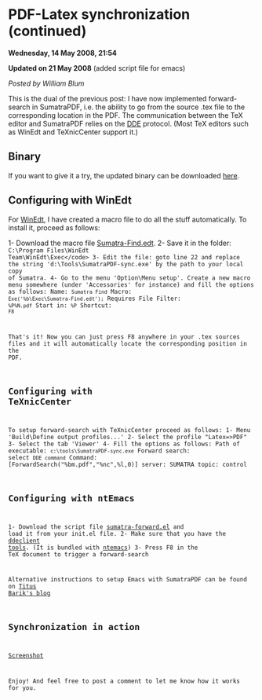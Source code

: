 <script type="text/javascript">
var metadata = { 
    blogVersion : 1,
    entryId : 'entry080515-065447',
    postDate : '2008-05-15T04:54:47Z',
    legacyViews : 53072 // as of Oct 30th 2015
};
</script>

# PDF-Latex synchronization (continued) 
**Wednesday, 14 May 2008, 21:54**

**Updated on 21 May 2008** (added script file for emacs)

_Posted by William Blum_


This is the dual of the previous post: I have now implemented forward-search in SumatraPDF, i.e. the ability to go from the source .tex file to the corresponding location in the PDF. The communication between the TeX editor and SumatraPDF relies on the [DDE](http://en.wikipedia.org/wiki/Dynamic_Data_Exchange) protocol. (Most TeX editors such as WinEdt and TeXnicCenter support it.)


## Binary

If you want to give it a try, the updated binary can be downloaded [here](../software/sumatra/SumatraPDF-sync.exe).


## Configuring with WinEdt

For [WinEdt](http://www.winedt.com/), I have created a macro file to do all the stuff automatically. To install it, proceed as follows:

1- Download the macro file [Sumatra-Find.edt](../software/sumatra/Sumatra-Find.edt).
2- Save it in the folder: <code>C:\Program Files\WinEdt Team\WinEdt\Exec\</code>
3- Edit the file: goto line 22 and replace the string 'd:\Tools\SumatraPDF-sync.exe' by the path to your local copy of Sumatra.
4- Go to the menu 'Option\Menu setup'. Create a new macro menu somewhere (under 'Accessories' for instance) and fill the options as follows:
 Name: <code>Sumatra Find</code>
 Macro: <code>Exe('%b\Exec\Sumatra-Find.edt');</code>
 Requires File Filter: <code>%P\%N.pdf</code>
 Start in: <code>%P</code>
 Shortcut: <code>F8</code>

That's it! Now you can just press F8 anywhere in your .tex sources files and it will automatically locate the corresponding position in the PDF.


## Configuring with TeXnicCenter

To setup forward-search with TeXnicCenter proceed as follows:
1- Menu 'Build\Define output profiles...'
2- Select the profile "Latex=>PDF"
3- Select the tab 'Viewer'
4- Fill the options as follows:
 Path of executable: <code>c:\tools\SumatraPDF-sync.exe</code>
 Forward search: select <code>DDE command</code>
 Command: [ForwardSearch("%bm.pdf","%nc",%l,0)]
 server: SUMATRA
 topic: control


## Configuring with ntEmacs

1- Download the script file [sumatra-forward.el](../software/sumatra/sumatra-forward.el) and load it from your init.el file.
2- Make sure that you have the [ddeclient tools](http://ftp.gnu.org/old-gnu/emacs/windows/docs/ntemacs/contrib/ddeclient.zip). 
(It is bundled with [ntemacs](http://ntemacs.sourceforge.net/))
3- Press F8 in the TeX document to trigger a forward-search

Alternative instructions to setup Emacs with SumatraPDF can be found on
[Titus Barik's blog](http://www.barik.net/archive/2012/07/18/154432/)


## Synchronization in action

[Screenshot](../software/sumatra/sumatra-sync.png)

Enjoy! And feel free to post a comment to let me know how it works for you.